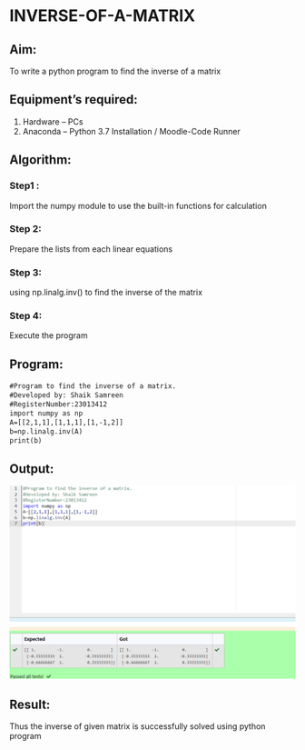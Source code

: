 # INVERSE-OF-A-MATRIX
## Aim:
To write a python program to find the inverse of a matrix
## Equipment’s required:
1. 	Hardware – PCs
2. 	Anaconda – Python 3.7 Installation / Moodle-Code Runner
## Algorithm:
### Step1 : 
Import the numpy module to use the built-in functions for calculation
### Step 2: 
Prepare the lists from each linear equations
### Step 3:
using np.linalg.inv() to find the inverse of the matrix
### Step 4: 
Execute the program
## Program:
```
#Program to find the inverse of a matrix.
#Developed by: Shaik Samreen 
#RegisterNumber:23013412
import numpy as np
A=[[2,1,1],[1,1,1],[1,-1,2]]
b=np.linalg.inv(A)
print(b)
```
## Output:
![output](./inverseofthematrix.png)
## Result:
Thus the inverse of given matrix is successfully solved using python program

